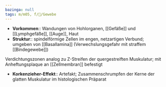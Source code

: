 ```yaml
---
bazinga: null
tags: m/m05, f/🔬/Gewebe
---
```

- **Vorkommen**:: Wandungen von Hohlorganen, [[Gefäße]] und [[Lymphgefäße]], [[Auge]], Haut
- **Struktur**:: spindelförmige Zellen im engen, netzartigen Verbund; umgeben von [[Basallamina]] (Verwechslungsgefahr mit straffem [[Bindegewebe]])

Verdichtungszonen analog zu Z-Streifen der quergestreiften Muskulatur; mit Anheftungsplaque an [[Zellmembran]] befestigt

- **Korkenzieher-Effekt**:: Artefakt; Zusammenschrumpfen der Kerne der glatten Muskulatur im histologischen Präparat
